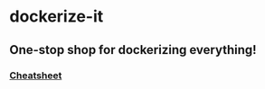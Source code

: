 # dockerize-it

## One-stop shop for dockerizing everything!

### [Cheatsheet](https://github.com/arthuranteater/dockerize-it/blob/main/cheatsheet.md)
